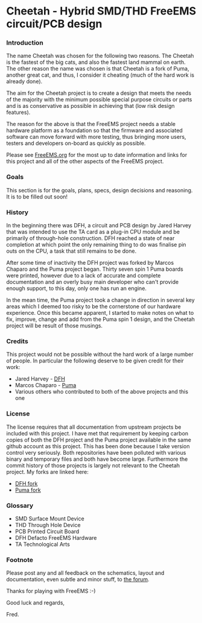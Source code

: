 # Cheetah - Hybrid SMD/THD FreeEMS circuit/PCB design

### Introduction

The name Cheetah was chosen for the following two reasons. The Cheetah is the
fastest of the big cats, and also the fastest land mammal on earth. The other
reason the name was chosen is that Cheetah is a fork of Puma, another great cat,
and thus, I consider it cheating (much of the hard work is already done).

The aim for the Cheetah project is to create a design that meets the needs of
the majority with the minimum possible special purpose circuits or parts and is
as conservative as possible in achieving that (low risk design features).

The reason for the above is that the FreeEMS project needs a stable hardware
platform as a foundation so that the firmware and associated software can move
forward with more testing, thus bringing more users, testers and developers
on-board as quickly as possible.

Please see [FreeEMS.org](http://freeems.org) for the most up to date information
and links for this project and all of the other aspects of the FreeEMS project.

### Goals

This section is for the goals, plans, specs, design decisions and reasoning. It
is to be filled out soon!

### History

In the beginning there was DFH, a circuit and PCB design by Jared Harvey that
was intended to use the TA card as a plug-in CPU module and be primarily of
through-hole construction. DFH reached a state of near completion at which point
the only remaining thing to do was finalise pin outs on the CPU, a task that
still remains to be done.

After some time of inactivity the DFH project was forked by Marcos Chaparo and
the Puma project began. Thirty seven spin 1 Puma boards were printed, however
due to a lack of accurate and complete documentation and an overly busy main
developer who can't provide enough support, to this day, only one has run an
engine.

In the mean time, the Puma project took a change in direction in several key areas which I deemed too risky to be the cornerstone of our hardware experience.
Once this became apparent, I started to make notes on what to fix, improve,
change and add from the Puma spin 1 design, and the Cheetah project will be
result of those musings.

### Credits

This project would not be possible without the hard work of a large number of
people. In particular the following deserve to be given credit for their work:

- Jared Harvey - [DFH](https://github.com/jharvey/DFH_FreeEMS_1.0_hardware)
- Marcos Chaparo - [Puma](https://github.com/nitrousnrg/puma)
- Various others who contributed to both of the above projects and this one

### License

The license requires that all documentation from upstream projects be included
with this project. I have met that requirement by keeping carbon copies of both
the DFH project and the Puma project available in the same github account as
this project. This has been done because I take version control very seriously.
Both repositories have been polluted with various binary and temporary files and
both have become large. Furthermore the commit history of those projects is
largely not relevant to the Cheetah project. My forks are linked here:

- [DFH fork](https://github.com/fredcooke/DFH)
- [Puma fork](https://github.com/fredcooke/puma)

### Glossary

- SMD Surface Mount Device
- THD Through Hole Device
- PCB Printed Circuit Board
- DFH Defacto FreeEMS Hardware
- TA Technological Arts

### Footnote

Please post any and all feedback on the schematics, layout and documentation, 
even subtle and minor stuff, to [the forum](http://forum.diyefi.org).

Thanks for playing with FreeEMS :-)

Good luck and regards,

Fred.

